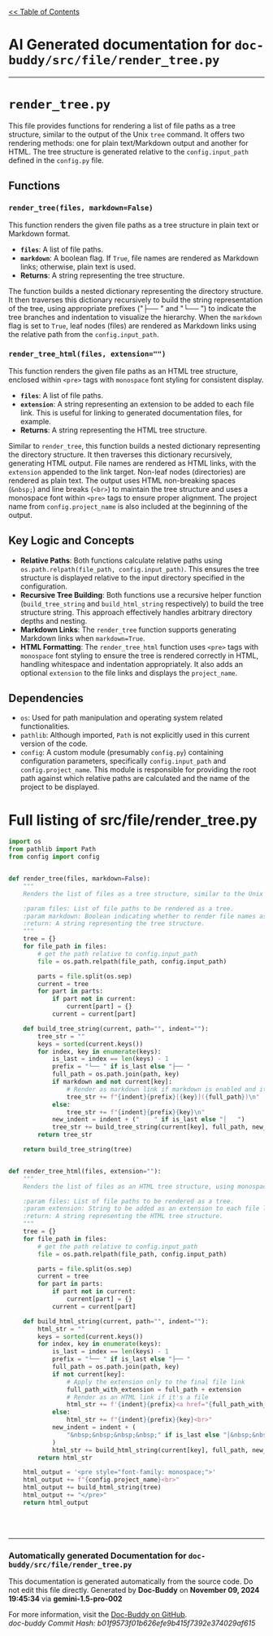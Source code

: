 [<< Table of Contents](../../index.md)

# AI Generated documentation for `doc-buddy/src/file/render_tree.py`
---
# `render_tree.py`

This file provides functions for rendering a list of file paths as a tree structure, similar to the output of the Unix `tree` command. It offers two rendering methods: one for plain text/Markdown output and another for HTML.  The tree structure is generated relative to the `config.input_path` defined in the `config.py` file.

## Functions

### `render_tree(files, markdown=False)`

This function renders the given file paths as a tree structure in plain text or Markdown format.

* **`files`**: A list of file paths.
* **`markdown`**: A boolean flag. If `True`, file names are rendered as Markdown links; otherwise, plain text is used.
* **Returns**: A string representing the tree structure.

The function builds a nested dictionary representing the directory structure. It then traverses this dictionary recursively to build the string representation of the tree, using appropriate prefixes ("├── " and "└── ") to indicate the tree branches and indentation to visualize the hierarchy.  When the `markdown` flag is set to `True`, leaf nodes (files) are rendered as Markdown links using the relative path from the `config.input_path`.


### `render_tree_html(files, extension="")`

This function renders the given file paths as an HTML tree structure, enclosed within `<pre>` tags with `monospace` font styling for consistent display.

* **`files`**: A list of file paths.
* **`extension`**: A string representing an extension to be added to each file link.  This is useful for linking to generated documentation files, for example.
* **Returns**: A string representing the HTML tree structure.

Similar to `render_tree`, this function builds a nested dictionary representing the directory structure. It then traverses this dictionary recursively, generating HTML output.  File names are rendered as HTML links, with the `extension` appended to the link target.  Non-leaf nodes (directories) are rendered as plain text. The output uses HTML non-breaking spaces (`&nbsp;`) and line breaks (`<br>`) to maintain the tree structure and uses a monospace font within `<pre>` tags to ensure proper alignment. The project name from `config.project_name` is also included at the beginning of the output.


## Key Logic and Concepts

* **Relative Paths**:  Both functions calculate relative paths using `os.path.relpath(file_path, config.input_path)`. This ensures the tree structure is displayed relative to the input directory specified in the configuration.
* **Recursive Tree Building**:  Both functions use a recursive helper function (`build_tree_string` and `build_html_string` respectively) to build the tree structure string.  This approach effectively handles arbitrary directory depths and nesting.
* **Markdown Links**:  The `render_tree` function supports generating Markdown links when `markdown=True`.
* **HTML Formatting**: The `render_tree_html` function uses `<pre>` tags with `monospace` font styling to ensure the tree is rendered correctly in HTML, handling whitespace and indentation appropriately. It also adds an optional `extension` to the file links and displays the `project_name`.


## Dependencies

* `os`: Used for path manipulation and operating system related functionalities.
* `pathlib`: Although imported, `Path` is not explicitly used in this current version of the code.
* `config`:  A custom module (presumably `config.py`) containing configuration parameters, specifically `config.input_path` and `config.project_name`. This module is responsible for providing the root path against which relative paths are calculated and the name of the project to be displayed.

# Full listing of src/file/render_tree.py
```python
import os
from pathlib import Path
from config import config


def render_tree(files, markdown=False):
    """
    Renders the list of files as a tree structure, similar to the Unix 'tree' command.

    :param files: List of file paths to be rendered as a tree.
    :param markdown: Boolean indicating whether to render file names as Markdown links.
    :return: A string representing the tree structure.
    """
    tree = {}
    for file_path in files:
        # get the path relative to config.input_path
        file = os.path.relpath(file_path, config.input_path)

        parts = file.split(os.sep)
        current = tree
        for part in parts:
            if part not in current:
                current[part] = {}
            current = current[part]

    def build_tree_string(current, path="", indent=""):
        tree_str = ""
        keys = sorted(current.keys())
        for index, key in enumerate(keys):
            is_last = index == len(keys) - 1
            prefix = "└── " if is_last else "├── "
            full_path = os.path.join(path, key)
            if markdown and not current[key]:
                # Render as markdown link if markdown is enabled and it's a file
                tree_str += f"{indent}{prefix}[{key}]({full_path})\n"
            else:
                tree_str += f"{indent}{prefix}{key}\n"
            new_indent = indent + ("    " if is_last else "│   ")
            tree_str += build_tree_string(current[key], full_path, new_indent)
        return tree_str

    return build_tree_string(tree)


def render_tree_html(files, extension=""):
    """
    Renders the list of files as an HTML tree structure, using monospace font for display.

    :param files: List of file paths to be rendered as a tree.
    :param extension: String to be added as an extension to each file link.
    :return: A string representing the HTML tree structure.
    """
    tree = {}
    for file_path in files:
        # get the path relative to config.input_path
        file = os.path.relpath(file_path, config.input_path)

        parts = file.split(os.sep)
        current = tree
        for part in parts:
            if part not in current:
                current[part] = {}
            current = current[part]

    def build_html_string(current, path="", indent=""):
        html_str = ""
        keys = sorted(current.keys())
        for index, key in enumerate(keys):
            is_last = index == len(keys) - 1
            prefix = "└── " if is_last else "├── "
            full_path = os.path.join(path, key)
            if not current[key]:
                # Apply the extension only to the final file link
                full_path_with_extension = full_path + extension
                # Render as an HTML link if it's a file
                html_str += f'{indent}{prefix}<a href="{full_path_with_extension}" target="_blank">{key}</a><br>'
            else:
                html_str += f"{indent}{prefix}{key}<br>"
            new_indent = indent + (
                "&nbsp;&nbsp;&nbsp;&nbsp;" if is_last else "│&nbsp;&nbsp;&nbsp;"
            )
            html_str += build_html_string(current[key], full_path, new_indent)
        return html_str

    html_output = '<pre style="font-family: monospace;">'
    html_output += f"{config.project_name}<br>"
    html_output += build_html_string(tree)
    html_output += "</pre>"
    return html_output

```
<br>
<br>


---
### Automatically generated Documentation for `doc-buddy/src/file/render_tree.py`
This documentation is generated automatically from the source code. Do not edit this file directly.
Generated by **Doc-Buddy** on **November 09, 2024 19:45:34** via **gemini-1.5-pro-002**

For more information, visit the [Doc-Buddy on GitHub](https://github.com/scott-r-lindsey/doc-buddy).  
*doc-buddy Commit Hash: b01f9573f01b626efe9b415f7392e374029af615*
